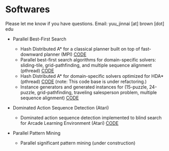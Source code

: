 # Softwares

Please let me know if you have questions.
Email: yuu_jinnai [at] brown [dot] edu

- Parallel Best-First Search
    - Hash Distributed A* for a classical planner built on top of fast-downward planner (MPI) [CODE](https://github.com/jinnaiyuu/distributed-fast-downward)
    - Parallel best-first search algorithms for domain-specific solvers: sliding-tile, grid-pathfinding, and multiple sequence alignment (pthread) [CODE](https://github.com/jinnaiyuu/Parallel-Best-First-Searches)
    - Hash Distributed A* for domain-specific solvers optimized for HDA* (pthread) [CODE](https://github.com/jinnaiyuu/Hash-Distributed-Astar) (note: This code base is under refactoring.)
    - Instance generators and generated instances for (15-puzzle, 24-puzzle, grid-pathfinding, traveling salesperson problem, multiple sequence alignment) [CODE](https://github.com/jinnaiyuu/combinatorial_instances)

- Dominated Action Sequence Detection (Atari)
    - Dominated action sequence detection implemented to blind search for Arcade Learning Environment (Atari) [CODE](https://github.com/jinnaiyuu/Atari-iterative-width)

- Parallel Pattern Mining
    - Parallel significant pattern mining (under construction)

